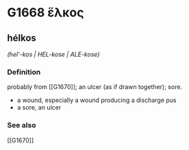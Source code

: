 # G1668 ἕλκος

## hélkos

_(hel'-kos | HEL-kose | ALE-kose)_

### Definition

probably from [[G1670]]; an ulcer (as if drawn together); sore.

- a wound, especially a wound producing a discharge pus
- a sore, an ulcer

### See also

[[G1670]]

